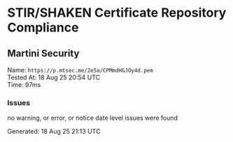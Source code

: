 # STIR/SHAKEN Certificate Repository Compliance

## Martini Security

Name: `https://p.mtsec.me/2e5a/CPMmdHGJOy4d.pem`\
Tested At: 18 Aug 25 20:54 UTC\
Time: 97ms

### Issues

no warning, or error, or notice date level issues were found

Generated: 18 Aug 25 21:13 UTC